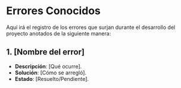 # Errores Conocidos

Aquí irá el registro de los errores que surjan durante el desarrollo del proyecto 
anotados de la siguiente manera:

## 1. [Nombre del error]
- **Descripción**: [Qué ocurre].
- **Solución**: [Cómo se arregló].
- **Estado**: [Resuelto/Pendiente].
